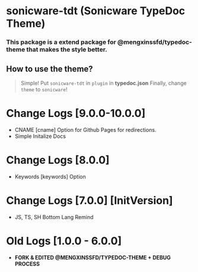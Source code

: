 # sonicware-tdt (Sonicware TypeDoc Theme)
### This package is a extend package for @mengxinssfd/typedoc-theme that makes the style better.

## How to use the theme?
> Simple!
> Put `sonicware-tdt` in `plugin` in **typedoc.json**
> Finally, change `theme` to `sonicware`!


# Change Logs [9.0.0-10.0.0]
* CNAME [cname] Option for Github Pages for redirections.
* Simple Initalize Docs

# Change Logs [8.0.0]
* Keywords [keywords] Option

# Change Logs [7.0.0] [InitVersion]
* JS, TS, SH Bottom Lang Remind

# Old Logs [1.0.0 - 6.0.0]
* **FORK & EDITED @MENGXINSSFD/TYPEDOC-THEME + DEBUG PROCESS**
